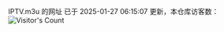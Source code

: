 IPTV.m3u 的网址 已于 2025-01-27 06:15:07 更新，本仓库访客数：![Visitor's Count](https://profile-counter.glitch.me/hero1898_tv/count.svg)
